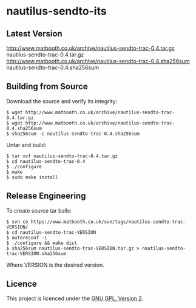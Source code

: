 # nautilus-sendto-its



## Latest Version

http://www.matbooth.co.uk/archive/nautilus-sendto-trac-0.4.tar.gz nautilus-sendto-trac-0.4.tar.gz
http://www.matbooth.co.uk/archive/nautilus-sendto-trac-0.4.sha256sum nautilus-sendto-trac-0.4.sha256sum

## Building from Source

Download the source and verify its integrity:

    $ wget http://www.matbooth.co.uk/archive/nautilus-sendto-trac-0.4.tar.gz
    $ wget http://www.matbooth.co.uk/archive/nautilus-sendto-trac-0.4.sha256sum
    $ sha256sum -c nautilus-sendto-trac-0.4.sha256sum

Untar and build:

    $ tar xvf nautilus-sendto-trac-0.4.tar.gz
    $ cd nautilus-sendto-trac-0.4
    $ ./configure
    $ make
    $ sudo make install

## Release Engineering

To create source tar balls:

    $ svn co https://www.matbooth.co.uk/svn/tags/nautilus-sendto-trac-VERSION/
    $ cd nautilus-sendto-trac-VERSION
    $ autoreconf -i
    $ ./configure && make dist
    $ sha256sum nautilus-sendto-trac-VERSION.tar.gz > nautilus-sendto-trac-VERSION.sha256sum

Where VERSION is the desired version.

## Licence

This project is licenced under the [GNU GPL, Version 2][GPL2].

[GPL2]: http://www.gnu.org/licenses/old-licenses/gpl-2.0.txt
